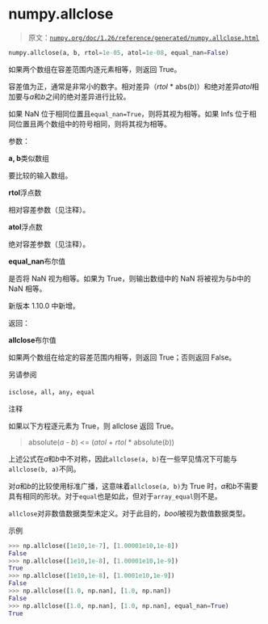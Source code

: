 # numpy.allclose

> 原文：[`numpy.org/doc/1.26/reference/generated/numpy.allclose.html`](https://numpy.org/doc/1.26/reference/generated/numpy.allclose.html)

```py
numpy.allclose(a, b, rtol=1e-05, atol=1e-08, equal_nan=False)
```

如果两个数组在容差范围内逐元素相等，则返回 True。

容差值为正，通常是非常小的数字。相对差异（*rtol* * abs(*b*)）和绝对差异*atol*相加要与*a*和*b*之间的绝对差异进行比较。

如果 NaN 位于相同位置且`equal_nan=True`，则将其视为相等。如果 Infs 位于相同位置且两个数组中的符号相同，则将其视为相等。

参数：

**a, b**类似数组

要比较的输入数组。

**rtol**浮点数

相对容差参数（见注释）。

**atol**浮点数

绝对容差参数（见注释）。

**equal_nan**布尔值

是否将 NaN 视为相等。如果为 True，则输出数组中的 NaN 将被视为与*b*中的 NaN 相等。

新版本 1.10.0 中新增。

返回：

**allclose**布尔值

如果两个数组在给定的容差范围内相等，则返回 True；否则返回 False。

另请参阅

`isclose`，`all`，`any`，`equal`

注释

如果以下方程逐元素为 True，则 allclose 返回 True。

> absolute(*a* - *b*) <= (*atol* + *rtol* * absolute(*b*))

上述公式在*a*和*b*中不对称，因此`allclose(a, b)`在一些罕见情况下可能与`allclose(b, a)`不同。

对*a*和*b*的比较使用标准广播，这意味着`allclose(a, b)`为 True 时，*a*和*b*不需要具有相同的形状。对于`equal`也是如此，但对于`array_equal`则不是。

`allclose`对非数值数据类型未定义。对于此目的，*bool*被视为数值数据类型。

示例

```py
>>> np.allclose([1e10,1e-7], [1.00001e10,1e-8])
False
>>> np.allclose([1e10,1e-8], [1.00001e10,1e-9])
True
>>> np.allclose([1e10,1e-8], [1.0001e10,1e-9])
False
>>> np.allclose([1.0, np.nan], [1.0, np.nan])
False
>>> np.allclose([1.0, np.nan], [1.0, np.nan], equal_nan=True)
True 
```
